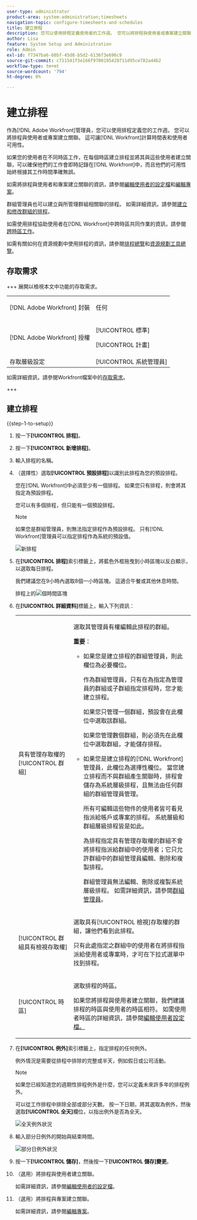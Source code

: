 ```yaml
---
user-type: administrator
product-area: system-administration;timesheets
navigation-topic: configure-timesheets-and-schedules
title: 建立排程
description: 您可以使用排程定義使用者的工作週。 您可以將排程與使用者或專案建立關聯。 這可讓 [!DNL Workfront] 計算時間表和使用者可用性。
author: Lisa
feature: System Setup and Administration
role: Admin
exl-id: f7347ba6-68bf-45d8-b5d2-6136f3e696c9
source-git-commit: c711541f3e166f9700195420711d95ce782a44b2
workflow-type: tm+mt
source-wordcount: '794'
ht-degree: 0%

---
```


# 建立排程

<!--Audited: 01/2024-->

<!--DON'T DELETE, DRAFT OR HIDE THIS ARTICLE. IT IS LINKED TO THE PRODUCT, THROUGH THE CONTEXT SENSITIVE HELP LINKS. 
Linked to Editing Users, Editing Projects, Creating and managing groups
-->

作為[!DNL Adobe Workfront]管理員，您可以使用排程定義您的工作週。 您可以將排程與使用者或專案建立關聯。 這可讓[!DNL Workfront]計算時間表和使用者可用性。

如果您的使用者在不同時區工作，在每個時區建立排程並將其與這些使用者建立關聯，可以確保他們的工作會即時記錄在[!DNL Workfront]中，而且他們的可用性始終根據其工作時間準確無誤。

如需將排程與使用者和專案建立關聯的資訊，請參閱[編輯使用者的設定檔](../../../administration-and-setup/add-users/create-and-manage-users/edit-a-users-profile.md)和[編輯專案](../../../manage-work/projects/manage-projects/edit-projects.md)。

群組管理員也可以建立與所管理群組相關聯的排程。 如需詳細資訊，請參閱[建立和修改群組的排程](../../../administration-and-setup/manage-groups/work-with-group-objects/create-and-modify-a-groups-schedules.md)。

如需使用排程協助使用者在[!DNL Workfront]中跨時區共同作業的資訊，請參閱[跨時區工作](../../../workfront-basics/tips-tricks-and-troubleshooting/working-across-timezones.md)。

如需有關如何在資源規劃中使用排程的資訊，請參閱[排程總覽](/help/quicksilver/administration-and-setup/set-up-workfront/configure-timesheets-schedules/schedules-overview.md)和[資源規劃工具總覽](/help/quicksilver/resource-mgmt/resource-planning/get-started-resource-planner.md)。

## 存取需求

+++ 展開以檢視本文中功能的存取需求。

<table style="table-layout:auto"> 
 <col> 
 <col> 
 <tbody> 
  <tr> 
   <td>[!DNL Adobe Workfront] 封裝</td> 
   <td><p>任何</p></td> 
  </tr> 
  <tr> 
   <td>[!DNL Adobe Workfront] 授權</td> 
   <td><p>[!UICONTROL 標準]</p>
       <p>[!UICONTROL 計畫]</p></td>
  </tr> 
  <tr> 
   <td>存取層級設定</td> 
   <td>[!UICONTROL 系統管理員]</td> 
  </tr> 
 </tbody> 
</table>

如需詳細資訊，請參閱Workfront檔案中的[存取需求](/help/quicksilver/administration-and-setup/add-users/access-levels-and-object-permissions/access-level-requirements-in-documentation.md)。

+++

## 建立排程

{{step-1-to-setup}}

1. 按一下&#x200B;**[!UICONTROL 排程]**。
1. 按一下&#x200B;**[!UICONTROL 新增排程]**。
1. 輸入排程的名稱。
1. （選擇性）選取&#x200B;**[!UICONTROL 預設排程]**&#x200B;以識別此排程為您的預設排程。

   您在[!DNL Workfront]中必須至少有一個排程。 如果您只有排程，則會將其指定為預設排程。

   您可以有多個排程，但只能有一個預設排程。

   >[!NOTE]
   >
   >如果您是群組管理員，則無法指定排程作為預設排程。 只有[!DNL Workfront]管理員可以指定排程作為系統的預設值。

   ![新排程](assets/new-schedule.png)

1. 在&#x200B;**[!UICONTROL 排程]**&#x200B;索引標籤上，將藍色外框拖曳到小時區塊以反白顯示，以選取每日排程。

   我們建議您在9小時內選取8個一小時區塊。 這適合午餐或其他休息時間。

   排程上的![個時間區塊](assets/new-schedule-with-exceptions.png)

1. 在&#x200B;**[!UICONTROL 詳細資料]**&#x200B;標籤上，輸入下列資訊：

   <table style="table-layout:auto">
    <tr>
     <td>具有管理存取權的[!UICONTROL 群組]</td>
     <td><p>選取其管理員有權編輯此排程的群組。</p>
     <p><b>重要</b>：</p>
      <ul>
       <li>
       <p>如果您是建立排程的群組管理員，則此欄位為必要欄位。</p>
       <p>作為群組管理員，只有在為指定為管理員的群組或子群組指定排程時，您才能建立排程。</p>
       <p>如果您只管理一個群組，預設會在此欄位中選取該群組。</p>
       <p>如果您管理數個群組，則必須先在此欄位中選取群組，才能儲存排程。</p></li>
       <li>如果您是建立排程的[!DNL Workfront]管理員，此欄位為選擇性欄位。 當您建立排程而不與群組產生關聯時，排程會儲存為系統層級排程，且無法由任何群組的群組管理員管理。
       <p>所有可編輯這些物件的使用者皆可看見指派給帳戶或專案的排程。 系統層級和群組層級排程皆是如此。</p>
       </li>
       <p>為排程指定具有管理存取權的群組不會將排程指派給群組中的使用者；它只允許群組中的群組管理員編輯、刪除和複製排程。</p>
       <p>群組管理員無法編輯、刪除或複製系統層級排程。 如需詳細資訊，請參閱<a href="../../../administration-and-setup/manage-groups/group-roles/group-administrators.md" class="MCXref xref">群組管理員</a>。
     </td>
    </tr>
    <tr>
     <td>[!UICONTROL 群組具有檢視存取權]</td>
     <td><p>選取具有[!UICONTROL 檢視]存取權的群組，讓他們看到此排程。</p>
     <p>只有此處指定之群組中的使用者在將排程指派給使用者或專案時，才可在下拉式選單中找到排程。</p></tr>
    <tr>
     <td>[!UICONTROL 時區]</td>
     <td><p>選取排程的時區。</p>
     <p>如果您將排程與使用者建立關聯，我們建議排程的時區與使用者的時區相符。 如需使用者時區的詳細資訊，請參閱<a href="../../../administration-and-setup/add-users/create-and-manage-users/edit-a-users-profile.md" class="MCXref xref">編輯使用者設定檔。
     </td>
    </tr>
   </table>


1. 在&#x200B;**[!UICONTROL 例外]**&#x200B;索引標籤上，指定排程的任何例外。

   例外情況是需要從排程中排除的完整或半天，例如假日或公司活動。

   >[!NOTE]
   >
   >如果您已經知道您的週期性排程例外是什麼，您可以定義未來許多年的排程例外。

   可以從工作排程中排除全部或部分天數。 按一下日期，將其選取為例外，然後選取&#x200B;**[!UICONTROL 全天]**&#x200B;欄位，以指出例外是否為全天。

   ![全天例外狀況](assets/schedule-adding-an-all-day-exception.png)

1. 輸入部分日例外的開始與結束時間。

   ![部分日例外狀況](assets/partial-day-exception-on-schedules.png)

1. 按一下&#x200B;**[!UICONTROL 儲存]**，然後按一下&#x200B;**[!UICONTROL 儲存]變更**。

1. （選用）將排程與使用者建立關聯。

   如需詳細資訊，請參閱[編輯使用者的設定檔](../../../administration-and-setup/add-users/create-and-manage-users/edit-a-users-profile.md)。

1. （選用）將排程與專案建立關聯。

   如需詳細資訊，請參閱[編輯專案](../../../manage-work/projects/manage-projects/edit-projects.md)。
